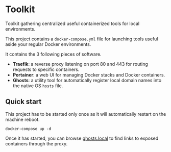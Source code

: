 # Toolkit

Toolkit gathering centralized useful containerized tools for local environments.

This project contains a `docker-compose.yml` file for launching tools useful aside your regular Docker environments.

It contains the 3 following pieces of software.

 - **Traefik**: a reverse proxy listening on port 80 and 443 for routing requests to specific containers.
 - **Portainer**: a web UI for managing Docker stacks and Docker containers.
 - **Ghosts**: a utility tool for automatically register local domain names into the native OS `hosts` file.

## Quick start

This project has to be started only once as it will automatically restart on the machine reboot.

    docker-compose up -d

Once it has started, you can browse [ghosts.local](http://ghosts.local) to find links to exposed containers through the proxy.
